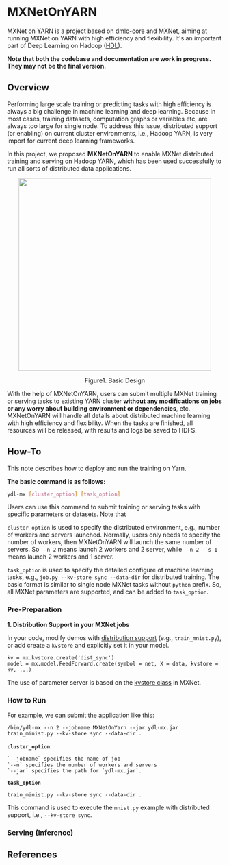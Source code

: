 # MXNetOnYARN
MXNet on YARN is a project based on [dmlc-core](https://github.com/dmlc/dmlc-core) and [MXNet](https://github.com/dmlc/mxnet), aiming at running MXNet on YARN with high efficiency and flexibility. It's an important part of Deep Learning on Hadoop ([HDL](https://github.com/Intel-bigdata/HDL)). 

**Note that both the codebase and documentation are work in progress. They may not be the final version.**

## Overview

Performing large scale training or predicting tasks with high efficiency is always a big challenge in machine learning and deep learning. Because in most cases, training datasets, computation graphs or variables etc, are always too large for single node. To address this issue, distributed support (or enabling) on current cluster environments, i.e., Hadoop YARN, is very import for current deep learning frameworks. 

In this project, we proposed **MXNetOnYARN** to enable MXNet distributed training and serving on Hadoop YARN, which has been used successfully to run all sorts of distributed data applications. 

<p align="center">
<img src=https://cloud.githubusercontent.com/assets/3848789/24576472/f6ee3a1a-16ee-11e7-8207-a24de95435b5.png width=450>
</p>
<p align="center">
Figure1. Basic Design
</p>


With the help of MXNetOnYARN, users can submit multiple MXNet training or serving tasks to existing YARN cluster **without any modifications on jobs or any worry about building environment or dependencies**, etc. MXNetOnYARN will handle all details about distributed machine learning with high efficiency and flexibility. When the tasks are finished, all resources  will be released, with results and logs be saved to HDFS.

## How-To

This note describes how to deploy and run the training on Yarn.

**The basic command is as follows:**

```bash
ydl-mx [cluster_option] [task_option]
```
Users can use this command to submit training or serving tasks with specific parameters or datasets. Note that 

`cluster_option` is used to specify the distributed environment, e.g., number of workers and servers launched. Normally, users only needs to specify the number of workers, then MXNetOnYARN will launch the same number of servers. So `--n 2` means launch 2 workers and 2 server, while `--n 2 --s 1` means launch 2 workers and 1 server.

`task_option` is used to specify the detailed configure of machine learning tasks, e.g., `job.py --kv-store sync --data-dir` for distributed training. The basic format is similar to single node MXNet tasks without `python` prefix. So, all MXNet parameters are supported, and can be added to `task_option`.

### Pre-Preparation


**1. Distribution Support in your MXNet jobs**

In your code, modify demos with [distribution support](http://mxnet.io/how_to/multi_devices.html) (e.g., `train_mnist.py`), or add create a `kvstore` and explicitly set it in your model.

	kv = mx.kvstore.create('dist_sync')
	model = mx.model.FeedForward.create(symbol = net, X = data, kvstore = kv, ...)
	
The use of parameter server is based on the [kvstore class](http://mxnet.io/api/python/kvstore.html) in MXNet.	

### How to Run

For example, we can submit the application like this:

	/bin/ydl-mx --n 2 --jobname MXNetOnYarn --jar ydl-mx.jar train_minist.py --kv-store sync --data-dir .

**`cluster_option`**:

	`--jobname` specifies the name of job
	`--n` specifies the number of workers and servers
	`--jar` specifies the path for `ydl-mx.jar`.
	

**`task_option`**

	train_minist.py --kv-store sync --data-dir .
	
This command is used to execute the `mnist.py` example with distributed support, i.e., `--kv-store sync`.

### Serving (Inference)


## References





